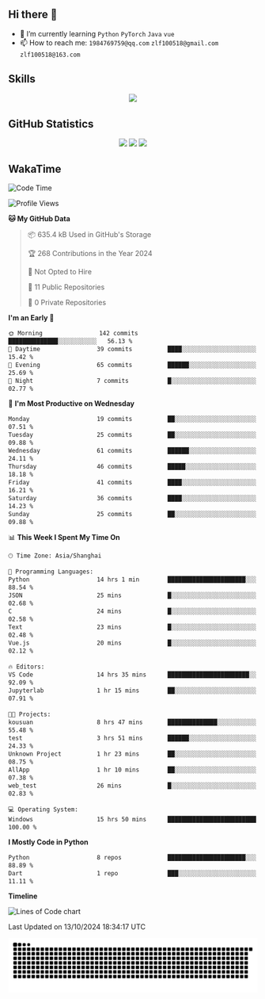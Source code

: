 ## Hi there 👋

- 🌱 I’m currently learning `Python` `PyTorch` `Java` `vue`
- 📫 How to reach me: `1984769759@qq.com` `zlf100518@gmail.com` `zlf100518@163.com`

## Skills
<div align="center"> <img src="https://skillicons.dev/icons?i=python,linux,git,github,html,css,js" /> </div>

## GitHub Statistics

<div align="center">
  <img src="https://github-readme-stats.vercel.app/api?username=mrcchenfeng&show_icons=true&theme=tokyonight" />
  <img src="https://github-readme-stats.vercel.app/api/top-langs/?username=mrcchenfeng&show_icons=true&theme=tokyonight" />
  <img src="https://github-readme-activity-graph.vercel.app/graph?username=mrcchenfeng&theme=xcode" />
</div>

## WakaTime

<!--START_SECTION:waka-->
![Code Time](http://img.shields.io/badge/Code%20Time-159%20hrs%2058%20mins-blue)

![Profile Views](http://img.shields.io/badge/Profile%20Views-0-blue)

**🐱 My GitHub Data** 

> 📦 635.4 kB Used in GitHub's Storage 
 > 
> 🏆 268 Contributions in the Year 2024
 > 
> 🚫 Not Opted to Hire
 > 
> 📜 11 Public Repositories 
 > 
> 🔑 0 Private Repositories 
 > 
**I'm an Early 🐤** 

```text
🌞 Morning                142 commits         ██████████████░░░░░░░░░░░   56.13 % 
🌆 Daytime                39 commits          ████░░░░░░░░░░░░░░░░░░░░░   15.42 % 
🌃 Evening                65 commits          ██████░░░░░░░░░░░░░░░░░░░   25.69 % 
🌙 Night                  7 commits           █░░░░░░░░░░░░░░░░░░░░░░░░   02.77 % 
```
📅 **I'm Most Productive on Wednesday** 

```text
Monday                   19 commits          ██░░░░░░░░░░░░░░░░░░░░░░░   07.51 % 
Tuesday                  25 commits          ██░░░░░░░░░░░░░░░░░░░░░░░   09.88 % 
Wednesday                61 commits          ██████░░░░░░░░░░░░░░░░░░░   24.11 % 
Thursday                 46 commits          █████░░░░░░░░░░░░░░░░░░░░   18.18 % 
Friday                   41 commits          ████░░░░░░░░░░░░░░░░░░░░░   16.21 % 
Saturday                 36 commits          ████░░░░░░░░░░░░░░░░░░░░░   14.23 % 
Sunday                   25 commits          ██░░░░░░░░░░░░░░░░░░░░░░░   09.88 % 
```


📊 **This Week I Spent My Time On** 

```text
🕑︎ Time Zone: Asia/Shanghai

💬 Programming Languages: 
Python                   14 hrs 1 min        ██████████████████████░░░   88.54 % 
JSON                     25 mins             █░░░░░░░░░░░░░░░░░░░░░░░░   02.68 % 
C                        24 mins             █░░░░░░░░░░░░░░░░░░░░░░░░   02.58 % 
Text                     23 mins             █░░░░░░░░░░░░░░░░░░░░░░░░   02.48 % 
Vue.js                   20 mins             █░░░░░░░░░░░░░░░░░░░░░░░░   02.12 % 

🔥 Editors: 
VS Code                  14 hrs 35 mins      ███████████████████████░░   92.09 % 
Jupyterlab               1 hr 15 mins        ██░░░░░░░░░░░░░░░░░░░░░░░   07.91 % 

🐱‍💻 Projects: 
kousuan                  8 hrs 47 mins       ██████████████░░░░░░░░░░░   55.48 % 
test                     3 hrs 51 mins       ██████░░░░░░░░░░░░░░░░░░░   24.33 % 
Unknown Project          1 hr 23 mins        ██░░░░░░░░░░░░░░░░░░░░░░░   08.75 % 
AllApp                   1 hr 10 mins        ██░░░░░░░░░░░░░░░░░░░░░░░   07.38 % 
web_test                 26 mins             █░░░░░░░░░░░░░░░░░░░░░░░░   02.83 % 

💻 Operating System: 
Windows                  15 hrs 50 mins      █████████████████████████   100.00 % 
```

**I Mostly Code in Python** 

```text
Python                   8 repos             ██████████████████████░░░   88.89 % 
Dart                     1 repo              ███░░░░░░░░░░░░░░░░░░░░░░   11.11 % 
```



**Timeline**

![Lines of Code chart](https://raw.githubusercontent.com/mrcchenfeng/mrcchenfeng/main/assets/bar_graph.png)


 Last Updated on 13/10/2024 18:34:17 UTC
<!--END_SECTION:waka-->

<div align="center"><img src="./assets/github-snake-dark.svg" /></div>
